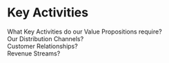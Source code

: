 # Key Activities

What Key Activities do our Value Propositions require? <br>
Our Distribution Channels? <br>
Customer Relationships? <br>
Revenue Streams? <br>

